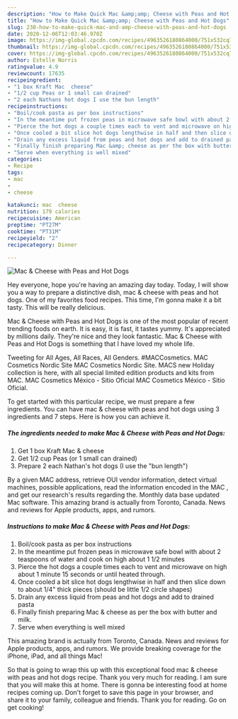 ```yaml
---
description: "How to Make Quick Mac &amp;amp; Cheese with Peas and Hot Dogs"
title: "How to Make Quick Mac &amp;amp; Cheese with Peas and Hot Dogs"
slug: 238-how-to-make-quick-mac-and-amp-cheese-with-peas-and-hot-dogs
date: 2020-12-06T12:03:46.970Z
image: https://img-global.cpcdn.com/recipes/4963526180864000/751x532cq70/mac-cheese-with-peas-and-hot-dogs-recipe-main-photo.jpg
thumbnail: https://img-global.cpcdn.com/recipes/4963526180864000/751x532cq70/mac-cheese-with-peas-and-hot-dogs-recipe-main-photo.jpg
cover: https://img-global.cpcdn.com/recipes/4963526180864000/751x532cq70/mac-cheese-with-peas-and-hot-dogs-recipe-main-photo.jpg
author: Estelle Norris
ratingvalue: 4.9
reviewcount: 17635
recipeingredient:
- "1 box Kraft Mac  cheese"
- "1/2 cup Peas or 1 small can drained"
- "2 each Nathans hot dogs I use the bun length"
recipeinstructions:
- "Boil/cook pasta as per box instructions"
- "In the meantime put frozen peas in microwave safe bowl with about 2 teaspoons of water and cook on high about 1 1/2 minutes"
- "Pierce the hot dogs a couple times each to vent and microwave on high about 1 minute  15 seconds or until heated through."
- "Once cooled a bit slice hot dogs lengthwise in half and then slice down to about 1/4&#34; thick pieces (should be little 1/2 circle shapes)"
- "Drain any excess liquid from peas and hot dogs and add to drained pasta"
- "Finally finish preparing Mac &amp; cheese as per the box with butter and milk."
- "Serve when everything is well mixed"
categories:
- Recipe
tags:
- mac
- 
- cheese

katakunci: mac  cheese 
nutrition: 179 calories
recipecuisine: American
preptime: "PT27M"
cooktime: "PT31M"
recipeyield: "2"
recipecategory: Dinner

---
```



![Mac &amp; Cheese with Peas and Hot Dogs](https://img-global.cpcdn.com/recipes/4963526180864000/751x532cq70/mac-cheese-with-peas-and-hot-dogs-recipe-main-photo.jpg)

Hey everyone, hope you're having an amazing day today. Today, I will show you a way to prepare a distinctive dish, mac &amp; cheese with peas and hot dogs. One of my favorites food recipes. This time, I'm gonna make it a bit tasty. This will be really delicious.

Mac &amp; Cheese with Peas and Hot Dogs is one of the most popular of recent trending foods on earth. It is easy, it is fast, it tastes yummy. It's appreciated by millions daily. They're nice and they look fantastic. Mac &amp; Cheese with Peas and Hot Dogs is something that I have loved my whole life.

Tweeting for All Ages, All Races, All Genders. #MACCosmetics. MAC Cosmetics Nordic Site MAC Cosmetics Nordic Site. MACS new Holiday collection is here, with all special limited edition products and kits from MAC. MAC Cosmetics México - Sitio Oficial MAC Cosmetics México - Sitio Oficial.


To get started with this particular recipe, we must prepare a few ingredients. You can have mac &amp; cheese with peas and hot dogs using 3 ingredients and 7 steps. Here is how you can achieve it.

<!--inarticleads1-->

##### The ingredients needed to make Mac &amp; Cheese with Peas and Hot Dogs:

1. Get 1 box Kraft Mac &amp; cheese
1. Get 1/2 cup Peas (or 1 small can drained)
1. Prepare 2 each Nathan&#39;s hot dogs (I use the &#34;bun length&#34;)


By a given MAC address, retrieve OUI vendor information, detect virtual machines, possible applications, read the information encoded in the MAC , and get our research&#39;s results regarding the. Monthly data base updated Mac software. This amazing brand is actually from Toronto, Canada. News and reviews for Apple products, apps, and rumors. 

<!--inarticleads2-->

##### Instructions to make Mac &amp; Cheese with Peas and Hot Dogs:

1. Boil/cook pasta as per box instructions
1. In the meantime put frozen peas in microwave safe bowl with about 2 teaspoons of water and cook on high about 1 1/2 minutes
1. Pierce the hot dogs a couple times each to vent and microwave on high about 1 minute  15 seconds or until heated through.
1. Once cooled a bit slice hot dogs lengthwise in half and then slice down to about 1/4&#34; thick pieces (should be little 1/2 circle shapes)
1. Drain any excess liquid from peas and hot dogs and add to drained pasta
1. Finally finish preparing Mac &amp; cheese as per the box with butter and milk.
1. Serve when everything is well mixed


This amazing brand is actually from Toronto, Canada. News and reviews for Apple products, apps, and rumors. We provide breaking coverage for the iPhone, iPad, and all things Mac! 

So that is going to wrap this up with this exceptional food mac &amp; cheese with peas and hot dogs recipe. Thank you very much for reading. I am sure that you will make this at home. There is gonna be interesting food at home recipes coming up. Don't forget to save this page in your browser, and share it to your family, colleague and friends. Thank you for reading. Go on get cooking!
